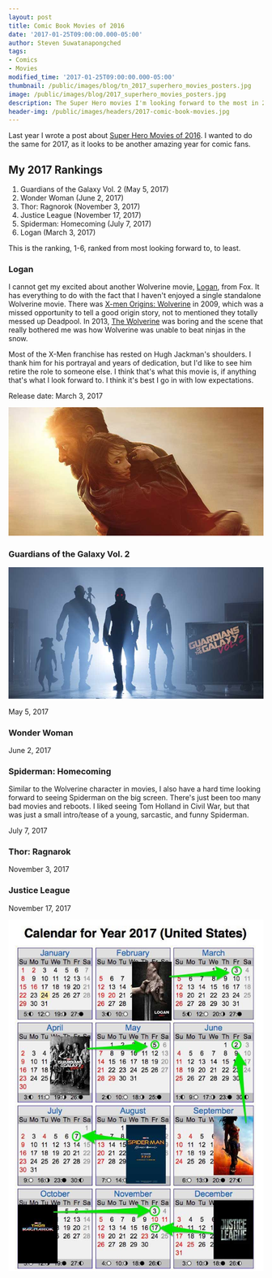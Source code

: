 ```yaml
---
layout: post
title: Comic Book Movies of 2016
date: '2017-01-25T09:00:00.000-05:00'
author: Steven Suwatanapongched
tags:
- Comics
- Movies
modified_time: '2017-01-25T09:00:00.000-05:00'
thumbnail: /public/images/blog/tn_2017_superhero_movies_posters.jpg
image: /public/images/blog/2017_superhero_movies_posters.jpg
description: The Super Hero movies I'm looking forward to the most in 2017.
header-img: /public/images/headers/2017-comic-book-movies.jpg
---
```


Last year I wrote a post about [Super Hero Movies of 2016](/2016/01/super-hero-movies-of-2016). I wanted to do the same for 2017, as it looks to be another amazing year for comic fans.

## My 2017 Rankings

1. Guardians of the Galaxy Vol. 2 (May 5, 2017)
2. Wonder Woman (June 2, 2017)
3. Thor: Ragnorok (November 3, 2017)
4. Justice League (November 17, 2017)
5. Spiderman: Homecoming (July 7, 2017)
6. Logan (March 3, 2017)

This is the ranking, 1-6, ranked from most looking forward to, to least.

### Logan

I cannot get my excited about another Wolverine movie, [Logan](http://www.imdb.com/title/tt3315342/), from Fox. It has everything to do with the fact that I haven't enjoyed a single standalone Wolverine movie. There was [X-men Origins: Wolverine](http://www.imdb.com/title/tt0458525/) in 2009, which was a missed opportunity to tell a good origin story, not to mentioned they totally messed up Deadpool. In 2013, [The Wolverine](http://www.imdb.com/title/tt1430132/) was boring and the scene that really bothered me was how Wolverine was unable to beat ninjas in the snow.

Most of the X-Men franchise has rested on Hugh Jackman's shoulders. I thank him for his portrayal and years of dedication, but I'd like to see him retire the role to someone else. I think that's what this movie is, if anything that's what I look forward to. I think it's best I go in with low expectations.

Release date: March 3, 2017

![Logan](/public/images/blog/logan-2017.jpg)

### Guardians of the Galaxy Vol. 2

![Guardians of the Galaxy](/public/images/blog/guardians-of-the-galaxy-2.jpg)

May 5, 2017

### Wonder Woman

June 2, 2017

### Spiderman: Homecoming

Similar to the Wolverine character in movies, I also have a hard time looking forward to seeing Spiderman on the big screen. There's just been too many bad movies and reboots. I liked seeing Tom Holland in Civil War, but that was just a small intro/tease of a young, sarcastic, and funny Spiderman.

July 7, 2017

### Thor: Ragnarok

November 3, 2017

### Justice League

November 17, 2017

![Comic Book Movies 2017](/public/images/blog/comic-book-movies-2017-calendar.jpg)
